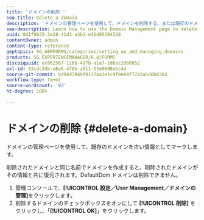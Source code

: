 ```yaml
---
title: 'ドメインの削除 '
seo-title: Delete a domain
description: 'ドメインの管理ページを使用して、ドメインを削除する、または既存のドメインを古い情報としてマークする方法について説明します。 '
seo-description: Learn how to use the Domain Management page to delete a domain or to mark an existing domain as obsolete.
uuid: 0d1f9835-3e28-41d3-a3b1-e36d95384328
contentOwner: admin
content-type: reference
geptopics: SG_AEMFORMS/categories/setting_up_and_managing_domains
products: SG_EXPERIENCEMANAGER/6.4/FORMS
discoiquuid: ec062567-1c6b-497b-a1e7-1dbac2d60852
exl-id: 93cdc2db-e8a6-478b-a511-53e0688ebc4d
source-git-commit: bd94d3949f0117aa3e1c9f0e84f7293a5d6b03b4
workflow-type: tm+mt
source-wordcount: '93'
ht-degree: 100%

---
```


# ドメインの削除 {#delete-a-domain}

ドメインの管理ページを使用して、既存のドメインを古い情報としてマークします。

削除されたドメインと同じ名前でドメインを作成すると、削除されたドメインがその情報と共に復元されます。DefaultDom ドメインは削除できません。

1. 管理コンソールで、**[!UICONTROL 設定／User Management／ドメインの管理]**&#x200B;をクリックします。
1. 削除するドメインのチェックボックスをオンにして **[!UICONTROL 削除]** をクリックし、「**[!UICONTROL OK]**」をクリックします。
